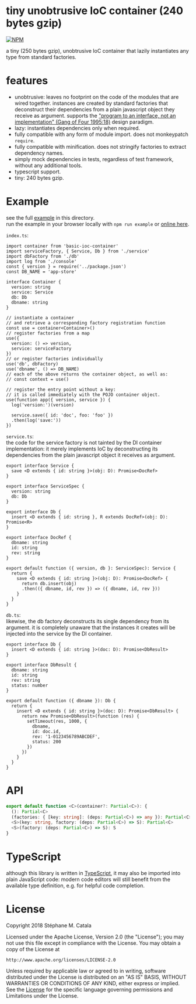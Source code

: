 # tiny unobtrusive IoC container (240 bytes gzip)
[![NPM](https://nodei.co/npm/basic-ioc-container.png?compact=true)](https://nodei.co/npm/basic-ioc-container/)

a tiny (250 bytes gzip), unobtrusive IoC container that lazily instantiates
any type from standard factories.

# features
* unobtrusive: leaves no footprint on the code of the modules that are wired together.
instances are created by standard factories that deconstruct their dependencies
from a plain javascript object they receive as argument.
supports the ["program to an interface, not an implementation" (Gang of Four 1995:18)](https://en.wikipedia.org/wiki/Design_Patterns) design paradigm.
* lazy: instantiates dependencies only when required.
* fully compatible with any form of module import. does not monkeypatch `require`.
* fully compatible with minification.
does not stringify factories to extract dependency names.
* simply mock dependencies in tests, regardless of test framework,
without any additional tools.
* typescript support.
* tiny: 240 bytes gzip.

# <a name="example"></a> Example
see the full [example](./example/index.tsx) in this directory.<br/>
run the example in your browser locally with `npm run example`
or [online here](https://cdn.rawgit.com/ZenyWay/basic-ioc-container/v0.1.0/example/index.html).

`index.ts`:
```tsx
import container from 'basic-ioc-container'
import serviceFactory, { Service, Db } from './service'
import dbFactory from './db'
import log from './console'
const { version } = require('../package.json')
const DB_NAME = 'app-store'

interface Container {
  version: string
  service: Service
  db: Db
  dbname: string
}

// instantiate a container
// and retrieve a corresponding factory registration function
const use = container<Container>()
// register factories from a map
use({
  version: () => version,
  service: serviceFactory
})
// or register factories individually
use('db', dbFactory)
use('dbname', () => DB_NAME)
// each of the above returns the container object, as well as:
// const context = use()

// register the entry point without a key:
// it is called immediately with the POJO container object.
use(function app({ version, service }) {
  log('version:')(version)

  service.save({ id: 'doc', foo: 'foo' })
  .then(log('save:'))
})
```

`service.ts`:<br/>
the code for the service factory is not tainted by the DI container implementation:
it merely implements IoC by deconstructing its dependencies
from the plain javascript object it receives as argument.
```tsx
export interface Service {
  save <D extends { id: string }>(obj: D): Promise<DocRef>
}

export interface ServiceSpec {
  version: string
  db: Db
}

export interface Db {
  insert <D extends { id: string }, R extends DocRef>(obj: D): Promise<R>
}

export interface DocRef {
  dbname: string
  id: string
  rev: string
}

export default function ({ version, db }: ServiceSpec): Service {
  return {
    save <D extends { id: string }>(obj: D): Promise<DocRef> {
      return db.insert(obj)
      .then(({ dbname, id, rev }) => ({ dbname, id, rev }))
    }
  }
}
```

`db.ts`:<br/>
likewise, the db factory deconstructs its single dependency from its argument.
it is completely unaware that the instances it creates will be
injected into the service by the DI container.
```tsx
export interface Db {
  insert <D extends { id: string }>(doc: D): Promise<DbResult>
}

export interface DbResult {
  dbname: string
  id: string
  rev: string
  status: number
}

export default function ({ dbname }): Db {
  return {
    insert <D extends { id: string }>(doc: D): Promise<DbResult> {
      return new Promise<DbResult>(function (res) {
        setTimeout(res, 1000, {
          dbname,
          id: doc.id,
          rev: '1-0123456789ABCDEF',
          status: 200
        })
      })
    }
  }
}
```
# <a name="API"></a>API

```ts
export default function <C>(container?: Partial<C>): {
  (): Partial<C>
  (factories: { [key: string]: (deps: Partial<C>) => any }): Partial<C>
  <S>(key: string, factory: (deps: Partial<C>) => S): Partial<C>
  <S>(factory: (deps: Partial<C>) => S): S
}
```

# TypeScript
although this library is written in [TypeScript](https://www.typescriptlang.org),
it may also be imported into plain JavaScript code:
modern code editors will still benefit from the available type definition,
e.g. for helpful code completion.

# License
Copyright 2018 Stéphane M. Catala

Licensed under the Apache License, Version 2.0 (the "License");
you may not use this file except in compliance with the License.
You may obtain a copy of the License at

    http://www.apache.org/licenses/LICENSE-2.0

Unless required by applicable law or agreed to in writing, software
distributed under the License is distributed on an "AS IS" BASIS,
WITHOUT WARRANTIES OR CONDITIONS OF ANY KIND, either express or implied.
See the [License](./LICENSE) for the specific language governing permissions and
Limitations under the License.

